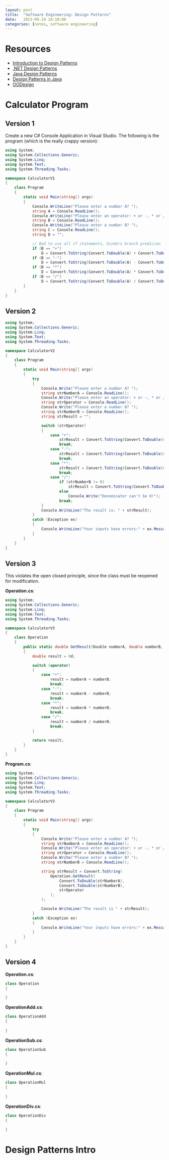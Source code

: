 ```yaml
---
layout: post
title:  "Software Engineering: Design Patterns"
date:   2013-09-19 14:10:00
categories: [notes, software engineering]
---
```


# Resources

* [Introduction to Design Patterns](http://userpages.umbc.edu/~tarr/dp/spr06/cs446.html)
* [.NET Design Patterns](http://www.dofactory.com/Patterns/Patterns.aspx)
* [Java Design Patterns](http://javacamp.org/designPattern/)
* [Design Patterns in Java](http://www.tutorialspoint.com/design_pattern/)
* [OODesign](http://oodesign.com)

# Calculator Program

## Version 1

Create a new C# Console Application in Visual Studio. The following is the program (which is the really crappy version):

```c#
using System;
using System.Collections.Generic;
using System.Linq;
using System.Text;
using System.Threading.Tasks;

namespace CalculatorV1
{
    class Program
    {
        static void Main(string[] args)
        {
            Console.WriteLine("Please enter a number A? ");
            string A = Console.ReadLine();
            Console.WriteLine("Please enter an operator: + or -, * or /");
            string B = Console.ReadLine();
            Console.WriteLine("Please enter a number B? ");
            string C = Console.ReadLine();
            string D = "";

            // Bad to use all if statements, hinders branch predicion
            if (B == "+")
                D = Convert.ToString(Convert.ToDouble(A) + Convert.ToDouble(C));
            if (B == "-")
                D = Convert.ToString(Convert.ToDouble(A) - Convert.ToDouble(C));
            if (B == "*")
                D = Convert.ToString(Convert.ToDouble(A) * Convert.ToDouble(C));
            if (B == "/")
                D = Convert.ToString(Convert.ToDouble(A) / Convert.ToDouble(C));
        }
    }
}
```

## Version 2

```c#
using System;
using System.Collections.Generic;
using System.Linq;
using System.Text;
using System.Threading.Tasks;

namespace CalculatorV2
{
    class Program
    {
        static void Main(string[] args)
        {
            try
            {
                Console.Write("Please enter a number A? ");
                string strNumberA = Console.ReadLine();
                Console.Write("Please enter an operator: + or -, * or / ");
                string strOperator = Console.ReadLine();
                Console.Write("Please enter a number B? ");
                string strNumberB = Console.ReadLine();
                string strResult = "";

                switch (strOperator)
                {
                    case "+":
                        strResult = Convert.ToString(Convert.ToDouble(strNumberA) + Convert.ToDouble(strNumberB));
                        break;
                    case "-":
                        strResult = Convert.ToString(Convert.ToDouble(strNumberA) - Convert.ToDouble(strNumberB));
                        break;
                    case "*":
                        strResult = Convert.ToString(Convert.ToDouble(strNumberA) * Convert.ToDouble(strNumberB));
                        break;
                    case "/":
                        if (strNumberB != 0)
                            strResult = Convert.ToString(Convert.ToDouble(strNumberA) / Convert.ToDouble(strNumberB));
                        else
                            Console.Write("Denominator can't be 0!");
                        break;
                }
                Console.WriteLine("The result is: " + strResult);
            }
            catch (Exception ex)
            {
                Console.WriteLine("Your inputs have errors:" + ex.Message);
            }
        }
    }
}
```

## Version 3

This violates the open closed principle, since the class must be reopened for modification.

__Operation.cs__:

```c#
using System;
using System.Collections.Generic;
using System.Linq;
using System.Text;
using System.Threading.Tasks;

namespace CalculatorV3
{
    class Operation
    {
        public static double GetResult(Double numberA, double numberB, string operator)
        {
            double result = 0d;

            switch (operator)
            {
                case "+":
                    result = numberA + numberB;
                    break;
                case "-":
                    result = numberA - numberB;
                    break;
                case "*":
                    result = numberA * numberB;
                    break;
                case "/":
                    result = numberA / numberB;
                    break;
            }

            return result;
        }
    }
}
```

__Program.cs__:

```c#
using System;
using System.Collections.Generic;
using System.Linq;
using System.Text;
using System.Threading.Tasks;

namespace CalculatorV3
{
    class Program
    {
        static void Main(string[] args)
        {
            try
            {
                Console.Write("Please enter a number A? ");
                string strNumberA = Console.ReadLine();
                Console.Write("Please enter an operator: + or -, * or / ");
                string strOperator = Console.ReadLine();
                Console.Write("Please enter a number B? ");
                string strNumberB = Console.ReadLine();

                string strResult = Convert.ToString(
                    Operation.GetResult(
                        Convert.ToDouble(strNumberA),
                        Convert.ToDouble(strNumberB),
                        strOperator
                    );
                );

                Console.WriteLine("The result is " + strResult);
            }
            catch (Exception ex)
            {
                Console.WriteLine("Your inputs have errors:" + ex.Message);
            }
        }
    }
}
```

## Version 4

__Operation.cs__:
```c#
class Operation 
{
    
}
```

__OperationAdd.cs__:
```c#
class OperationAdd 
{
    
}
```

__OperationSub.cs__:
```c#
class OperationSub 
{
    
}
```

__OperationMul.cs__:
```c#
class OperationMul 
{
    
}
```

__OperationDiv.cs__:
```c#
class OperationDiv 
{
    
}
```

# Design Patterns Intro

